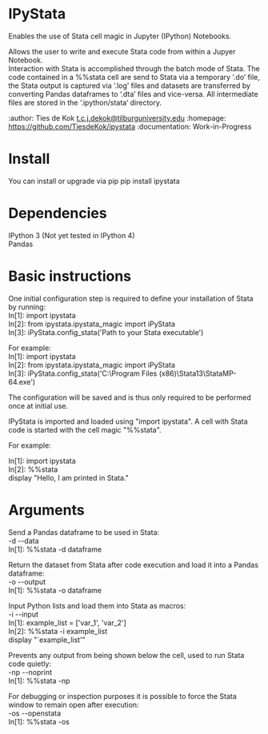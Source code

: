 # IPyStata

Enables the use of Stata cell magic in Jupyter (IPython) Notebooks.

Allows the user to write and execute Stata code from within a Jupyer Notebook.  
Interaction with Stata is accomplished through the batch mode of Stata. The code contained in a %%stata cell are send to Stata via a temporary ‘.do’ file, the Stata output is captured via ‘.log’ files and datasets are transferred by converting Pandas dataframes to ‘.dta’ files and vice-versa. All intermediate files are stored in the ‘.ipython/stata’ directory. 

:author: Ties de Kok <t.c.j.dekok@tilburguniversity.edu>
:homepage: https://github.com/TiesdeKok/ipystata
:documentation: Work-in-Progress

Install
=======

You can install or upgrade via pip
    pip install ipystata
    
Dependencies
============

IPython 3 (Not yet tested in IPython 4)  
Pandas
  
Basic instructions
==================

One initial configuration step is required to define your installation of Stata by running:  
  In[1]: import ipystata  
  In[2]: from ipystata.ipystata_magic import iPyStata  
  In[3]: iPyStata.config_stata('Path to your Stata executable')  
  
For example:  
  In[1]: import ipystata  
  In[2]: from ipystata.ipystata_magic import iPyStata  
  In[3]: iPyStata.config_stata('C:\Program Files (x86)\Stata13\StataMP-64.exe')  
  
The configuration will be saved and is thus only required to be performed once at initial use. 

IPyStata is imported and loaded using "import ipystata". A cell with Stata code is started with the cell magic "%%stata". 

For example:

  In[1]: import ipystata  
  In[2]: %%stata  
         display "Hello, I am printed in Stata."  
         

Arguments
==========

Send a Pandas dataframe to be used in Stata:  
  -d --data  
  In[1]: %%stata -d dataframe  
  
Return the dataset from Stata after code execution and load it into a Pandas dataframe:  
  -o --output  
  In[1]: %%stata -o dataframe  
  
Input Python lists and load them into Stata as macros:  
  -i --input  
  In[1]: example_list = ['var_1', 'var_2']  
  In[2]: %%stata -i example_list  
         display "`example_list'"

Prevents any output from being shown below the cell, used to run Stata code quietly:  
  -np --noprint  
  In[1]: %%stata -np  

For debugging or inspection purposes it is possible to force the Stata window to remain open after execution:  
  -os --openstata  
  In[1]: %%stata -os  
  



